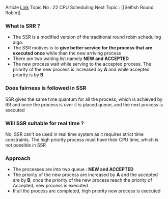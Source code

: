 Article  [Link](https://www.geeksforgeeks.org/selfish-round-robin-cpu-scheduling/)
Topic No : 22 CPU Scheduling
Next Topic : [[Selfish Round Robin]]

### What is SRR ?
- The SSR is a modified version of the traditional round robin scheduling algo. 
- The SSR motives is to **give better service for the process that are executed once** while than the new arriving process
- There are two waiting list namely **NEW and ACCEPTED** 
- The new process wait while serving to the accepted process. The priority of the new process is increased by **A** and while accepted priority is by **B**

### Does fairness is followed in SSR 

SSR gives the same time quantum for all the process, which is achieved by RR and once the process is over it is placed queue, and the next process is executed

### Will SSR suitable for real time ?

No, SSR can't be used in real time system as it requires strict time constraints. The high priority process must have their CPU time, which is not possible in SSR

### Approach

- The processes are into two queue : **NEW and ACCEPTED**
- The priority of the new process are increased by **A** and the accepted are by **B**, once the priority of the new process reach the priority of Accepted, new process is executed
- If all the process are completed, high priority new process is executed
